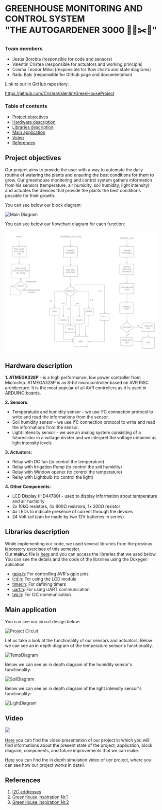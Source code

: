 # GREENHOUSE MONITORING AND CONTROL SYSTEM <br />"THE AUTOGARDENER 3000 👨‍🌾✂️🌳"

### Team members

* Jesús Borobia (responsible for code and sensors)
* Valentin Cristea (responsible for actuators and working principle)
* Cosma Teodor Mihai (responsible for flow charts and state diagrams)
* Radu Balc (responsible for Github page and documentation)

Link to our in GitHub repository:

https://github.com/CristeaValentin/GreenHouseProject

### Table of contents

* [Project objectives](#objectives)
* [Hardware description](#hardware)
* [Libraries description](#libs)
* [Main application](#main)
* [Video](#video)
* [References](#references)

<a name="objectives"></a>

## Project objectives

Our project aims to provide the user with a way to automate the daily routine of watering the plants and ensuring the best conditions for them to grow. Our greenhouse monitoring and control system gathers information from his sensors (temperature, air humidity, soil humidity, light intensity) and actuates the devices that provide the plants the best conditions possible for their growth.

You can see below our block diagram:

![Main Diagram](https://github.com/CristeaValentin/GreenHouseProject/blob/main/Images/P%C3%A1gina%201.png)

You can see below our flowchart diagram for each function:

![Diagram2](https://github.com/CristeaValentin/GreenHouseProject/blob/main/Images/flowcharts.png)

<a name="hardware"></a>

## Hardware description

**1. ATMEGA328P** - is a high performance, low power controller from Microchip. ATMEGA328P is an 8-bit microcontroller based on AVR RISC architecture. It is the most popular of all AVR controllers as it is used in ARDUINO boards.

**2. Sensors:**
* Temperatude and humidity sensor - we use I²C connection protocol to write and read the informations from the sensor.
* Soil humidity sensor - we use I²C connection protocol to write and read the informations from the sensor.
* Light intensity sensor - we use an analog system consisting of a fotoresistor in a voltage divider and we interpret the voltage obtained as light intensity levels

**3. Actuators:**
* Relay with DC fan (to control the temperature)
* Relay with Irrigation Pump (to control the soil humidity)
* Relay with Window opener (to control the temperature)
* Relay with Lightbulb (to control the light)

**4. Other Components:**
* LCD Display (HD44780) - used to display information about temperature and air humidity
* 2x 10kΩ resistors, 4x 800Ω resistors, 1x 300Ω resistor
* 4x LEDs to indicate presence of current through the devices
* 24 Volt rail (can be made by two 12V batteries in series)

<a name="libs"></a>

## Libraries description

While implementing our code, we used several libraries from the previous laboratory exercises of this semester.
<br />Our **main.c** file is [here](https://github.com/CristeaValentin/GreenHouseProject/blob/main/GreenHouseSimulation/GreenHouseSimulation/main.c) and you can access the libraries that we used below. You can see the details and the code of the libraries using the Doxygen aplication.

* [gpio.h](https://htmlpreview.github.io/?https://github.com/CristeaValentin/GreenHouseProject/blob/main/html/gpio_8h.html): For controlling AVR's gpio pins
* [lcd.h](https://htmlpreview.github.io/?https://github.com/CristeaValentin/GreenHouseProject/blob/main/html/lcd_8h.html): For using the LCD module
* [timer.h](https://htmlpreview.github.io/?https://github.com/CristeaValentin/GreenHouseProject/blob/main/html/timer_8h.html): For defining timers
* [uart.h](https://htmlpreview.github.io/?https://github.com/CristeaValentin/GreenHouseProject/blob/main/html/uart_8h.html): For using UART communication
* [twi.h](https://htmlpreview.github.io/?https://github.com/CristeaValentin/GreenHouseProject/blob/main/html/twi_8h.html): For I2C communication

<a name="main"></a>

## Main application

You can see our circuit design below:

![Project Circuit](https://github.com/CristeaValentin/Digital-electronics-2/blob/main/DE2%20GREENHOUSE%20PROJECT/projectcircuit1.png)

Let us take a look at the functionality of our sensors and actuators.
Below we can see an in depth diagram of the temperature sensor's functionality.

![TempDiagram](https://github.com/CristeaValentin/GreenHouseProject/blob/main/Images/P%C3%A1gina%202.png)

Below we can see an in depth diagram of the humidity sensor's functionality:

![SoilDiagram](https://github.com/CristeaValentin/GreenHouseProject/blob/main/Images/P%C3%A1gina%203.png)

Below we can see an in depth diagram of the light intensity sensor's functionality:

![LightDiagram](https://github.com/CristeaValentin/GreenHouseProject/blob/main/Images/P%C3%A1gina%204.png)

<a name="video"></a>

## Video

![](https://github.com/CristeaValentin/GreenHouseProject/blob/main/Images/GREENHOUSEGIF.gif)

[Here](https://www.youtube.com/watch?v=9WtXB5z8xvI) you can find the video presentation of our project in which you will find informations about the present state of the project, application, block diagram, components, and future improvements that we can make.

[Here](https://www.youtube.com/watch?v=U2p7m7lnoyg) you can find the in depth simulation video of uor project, where you can see how our project works in detail.

<a name="references"></a>

## References

1. [I2C addresses](https://learn.adafruit.com/i2c-addresses/the-list)
2. [GreenHouse inspiration Nr.1](https://create.arduino.cc/projecthub/billy-king/mini-greenhouse-1-20x0-60x0-60-f43bcc?ref=tag&ref_id=greenhouse&offset=1)
3. [GreenHouse inspiration Nr.2](https://nevonprojects.com/greenhouse-monitoring-and-control-system-using-iot-project/)
